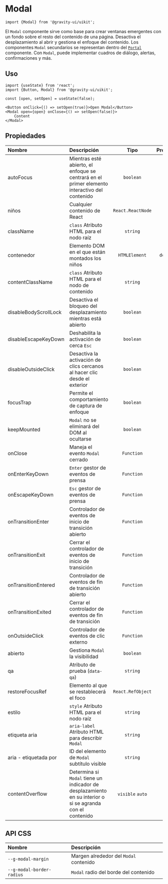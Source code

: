 <!--GITHUB_BLOCK-->

# Modal

<!--/GITHUB_BLOCK-->

```tsx
import {Modal} from '@gravity-ui/uikit';
```

El `Modal` componente sirve como base para crear ventanas emergentes con un fondo sobre el resto del contenido de una página.
Desactiva el desplazamiento al abrir y gestiona el enfoque del contenido. Los componentes `Modal` secundarios se representan dentro del [`Portal`](../Portal) componente.
Con `Modal`, puede implementar cuadros de diálogo, alertas, confirmaciones y más.

## Uso

```tsx
import {useState} from 'react';
import {Button, Modal} from '@gravity-ui/uikit';

const [open, setOpen] = useState(false);

<Button onClick={() => setOpen(true)}>Open Modal</Button>
<Modal open={open} onClose={() => setOpen(false)}>
    Content
</Modal>
```

## Propiedades

| Nombre                | Descripción                                                                                               |       Tipo        | Predeterminado  |
| :-------------------- | :-------------------------------------------------------------------------------------------------------- | :---------------: | :-------------: |
| autoFocus             | Mientras esté abierto, el enfoque se centrará en el primer elemento interactivo del contenido             |     `boolean`     |     `true`      |
| niños                 | Cualquier contenido de React                                                                              | `React.ReactNode` |                 |
| className             | `class` Atributo HTML para el nodo raíz                                                                   |     `string`      |                 |
| contenedor            | Elemento DOM en el que están montados los niños                                                           |   `HTMLElement`   | `document.body` |
| contentClassName      | `class` Atributo HTML para el nodo de contenido                                                           |     `string`      |                 |
| disableBodyScrollLock | Desactiva el bloqueo del desplazamiento mientras está abierto                                             |     `boolean`     |     `false`     |
| disableEscapeKeyDown  | Deshabilita la activación de cerca `Esc`                                                                  |     `boolean`     |     `false`     |
| disableOutsideClick   | Desactiva la activación de clics cercanos al hacer clic desde el exterior                                 |     `boolean`     |     `false`     |
| focusTrap             | Permite el comportamiento de captura de enfoque                                                           |     `boolean`     |     `true`      |
| keepMounted           | `Modal` no se eliminará del DOM al ocultarse                                                              |     `boolean`     |     `false`     |
| onClose               | Maneja el evento `Modal` cerrado                                                                          |    `Function`     |                 |
| onEnterKeyDown        | `Enter` gestor de eventos de prensa                                                                       |    `Function`     |                 |
| onEscapeKeyDown       | `Esc` gestor de eventos de prensa                                                                         |    `Function`     |                 |
| onTransitionEnter     | Controlador de eventos de inicio de transición abierto                                                    |    `Function`     |                 |
| onTransitionExit      | Cerrar el controlador de eventos de inicio de transición                                                  |    `Function`     |                 |
| onTransitionEntered   | Controlador de eventos de fin de transición abierto                                                       |    `Function`     |                 |
| onTransitionExited    | Cerrar el controlador de eventos de fin de transición                                                     |    `Function`     |                 |
| onOutsideClick        | Controlador de eventos de clic externo                                                                    |    `Function`     |                 |
| abierto               | Gestiona `Modal` la visibilidad                                                                           |     `boolean`     |     `false`     |
| qa                    | Atributo de prueba (`data-qa`)                                                                            |     `string`      |                 |
| restoreFocusRef       | Elemento al que se restablecerá el foco                                                                   | `React.RefObject` |                 |
| estilo                | `style` Atributo HTML para el nodo raíz                                                                   |     `string`      |                 |
| etiqueta aria         | `aria-label` Atributo HTML para describir `Modal`                                                         |     `string`      |                 |
| aria - etiquetada por | ID del elemento de `Modal` subtítulo visible                                                              |     `string`      |                 |
| contentOverflow       | Determina si `Modal` tiene un indicador de desplazamiento en su interior o si se agranda con el contenido | `visible` `auto`  |    `visible`    |

## API CSS

| Nombre                    | Descripción                            |
| :------------------------ | :------------------------------------- |
| `--g-modal-margin`        | Margen alrededor del `Modal` contenido |
| `--g-modal-border-radius` | `Modal` radio del borde del contenido  |
